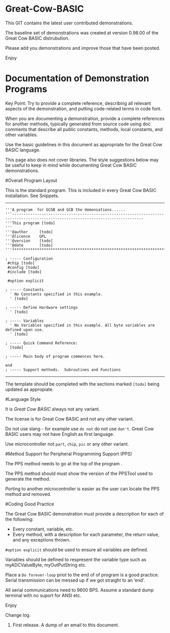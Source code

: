# Great-Cow-BASIC

This GIT contains the latest user contributed demonstrations. 

The baseline set of demonstrations was created at version 0.98.00 of the Great Cow BASIC distrubution.

Please add you demonstrations and improve those that have been posted.

Enjoy


# Documentation of Demonstration Programs

Key Point: Try to provide a complete reference, describing all relevant aspects of the demonstration, and putting code-related terms in code font.

When you are documenting a demonstration, provide a complete references for another methods, typically generated from source code using doc comments that describe all public constants, methods, local constants, and other variables.

Use the basic guidelines in this document as appropriate for the Great Cow BASIC language.

This page also does not cover libraries.   The style suggestions below may be useful to keep in mind while documenting Great Cow BASIC demonstrations.

#Overall Program Layout

This is the standard program. This is included in every Great Cow BASIC installation.  See Snippets.

----
    '''A program  for GCGB and GCB the demonsations......
    '''--------------------------------------------------------------------------------------------------------------------------------
    '''This program [todo]
    '''
    '''@author     [todo]
    '''@licence    GPL
    '''@version    [todo]
    '''@date       [todo]
    '''********************************************************************************

    ; ----- Configuration
     #chip [todo]
     #config [todo]
     #include [todo]

     #option explicit
     
    ; ----- Constants
      ' No Constants specified in this example.
      ' [todo]

    ; ----- Define Hardware settings
      ' [todo]

    ; ----- Variables
      ' No Variables specified in this example. All byte variables are defined upon use.
      ' [todo]

    ; ----- Quick Command Reference:
      [todo]

    ; ----- Main body of program commences here.

    end
    ; ----- Support methods.  Subroutines and Functions
----

The template should be completed with the sections marked `[todo]` being updated as appropiate.

#Language Style

It is *Great Cow BASIC* always not any variant. 

The license is for Great Cow BASIC and not any other variant.

Do not use slang - for example use `do not` do not use `don't`.  Great Cow BASIC users may not have English as first language.

Use microcontroller not `part`, `chip`, `pic` or any other variant.

#Method Support for Peripheral Programming Support (PPS)

The PPS method needs to go at the top of the program .

The PPS method should must show the version of the PPSTool used to generate the method.

Porting to another microcontroller is easier as the user can locate the PPS method and removed.

#Coding Good Practice

The Great Cow BASIC demonstration must provide a description for each of the following:
 - Every constant, variable,  etc.
 - Every method, with a description for each parameter, the return value, and any exceptions thrown.

`#option explicit` should be used to ensure all variables are defined.

Variables should be defined to respresent the variable type such as myADCValueByte, myOutPutString etc.

Place a `Do forever-loop` priot to the end of of program is a good practice.  Serial transmission can be messed up if we got straight to an ‘end’.  

All serial communications need to 9600 BPS. Assume a standard dump terminal with no suport for ANSI etc.


Enjoy


Change log.
1.  First release.  A dump of an email to this document.




